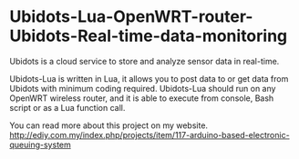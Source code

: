 # Ubidots-Lua-OpenWRT-router-Ubidots-Real-time-data-monitoring
Ubidots is a cloud service to store and analyze sensor data in real-time.

Ubidots-Lua is written in Lua, it allows you to post data to or get data from Ubidots with minimum coding required. Ubidots-Lua should run on any OpenWRT wireless router, and it is able to execute from console, Bash script or as a Lua function call.

You can read more about this project on my website. http://ediy.com.my/index.php/projects/item/117-arduino-based-electronic-queuing-system
